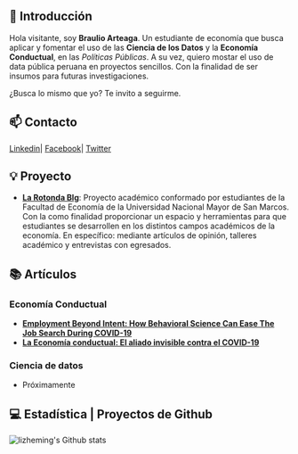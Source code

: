## 👋 Introducción

Hola visitante, soy **Braulio Arteaga**. Un estudiante de economía que busca aplicar y fomentar el uso de las **Ciencia de los Datos** y la **Economía Conductual**, en las *Políticas Públicas*. 
A su vez, quiero mostar el uso de data pública peruana en proyectos sencillos. Con la finalidad de ser insumos para futuras investigaciones.

¿Busca lo mismo que yo? Te invito a seguirme.

## 📫 Contacto

 [Linkedin](https://www.linkedin.com/in/braulioarteaga/detail/background-image/)| [Facebook](https://www.facebook.com/braulio.arteaga.393/)| [Twitter](https://twitter.com/BraulioArt23)

## 💡 Proyecto

- [**La Rotonda Blg**](https://www.facebook.com/larotonda.blog/): Proyecto académico conformado por estudiantes de la Facultad de Economía de la Universidad Nacional Mayor de San Marcos. Con la como finalidad proporcionar un espacio y herramientas para que estudiantes se desarrollen en los distintos campos académicos de la economía. En específico: mediante artículos de opinión, talleres académico y entrevistas con egresados. 

## 📚 Artículos

### Economía Conductual

- [**Employment Beyond Intent: How Behavioral Science Can Ease The Job Search During COVID-19**](https://thedecisionlab.com/insights/development/employment-beyond-intent-how-behavioral-science-can-ease-the-job-search-during-covid-19/)
- [**La Economía conductual: El aliado invisible contra el COVID-19**](https://larotondablog.wixsite.com/larotonda/post/la-econom%C3%ADa-conductual-el-aliado-invisible-contra-el-covid-19)

### Ciencia de datos

- Próximamente
 
## 💻 Estadística | Proyectos de Github

![lizheming's Github stats](https://github-readme-stats.vercel.app/api?username=BArteagaCode&show_icons=true)


